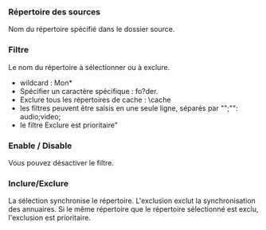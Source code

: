 ### Répertoire des sources

Nom du répertoire spécifié dans le dossier source.

### Filtre

Le nom du répertoire à sélectionner ou à exclure. 

- wildcard : Mon*
- Spécifier un caractère spécifique : fo?der.
- Exclure tous les répertoires de cache : \\cache
- les filtres peuvent être saisis en une seule ligne, séparés par \"";\"": audio;video;
- le filtre Exclure est prioritaire"

### Enable / Disable

Vous pouvez désactiver le filtre.

### Inclure/Exclure

La sélection synchronise le répertoire. L'exclusion exclut la synchronisation des annuaires. Si le même répertoire que le répertoire sélectionné est exclu, l'exclusion est prioritaire.